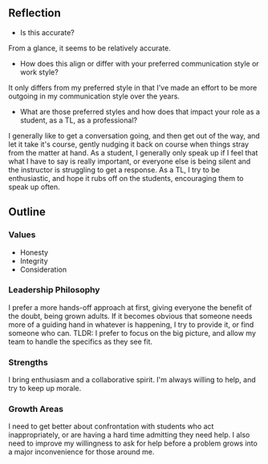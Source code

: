 ## Reflection

- Is this accurate?

From a glance, it seems to be relatively accurate.

- How does this align or differ with your preferred communication style or work style? 

It only differs from my preferred style in that I've made an effort to be more outgoing in my communication style over the years.

- What are those preferred styles and how does that impact your role as a student, as a TL, as a professional?

I generally like to get a conversation going, and then get out of the way, and let it take it's course, gently nudging it back on course when things stray from the matter at hand.  As a student, I generally only speak up if I feel that what I have to say is really important, or everyone else is being silent and the instructor is struggling to get a response.  As a TL, I try to be enthusiastic, and hope it rubs off on the students, encouraging them to speak up often.

## Outline

### Values

- Honesty
- Integrity
- Consideration

### Leadership Philosophy

I prefer a more hands-off approach at first, giving everyone the benefit of the doubt, being grown adults.  If it becomes obvious that someone needs more of a guiding hand in whatever is happening, I try to provide it, or find someone who can.  TLDR: I prefer to focus on the big picture, and allow my team to handle the specifics as they see fit.

### Strengths

I bring enthusiasm and a collaborative spirit.  I'm always willing to help, and try to keep up morale.

### Growth Areas

I need to get better about confrontation with students who act inappropriately, or are having a hard time admitting they need help.  I also need to improve my willingness to ask for help before a problem grows into a major inconvenience for those around me.
